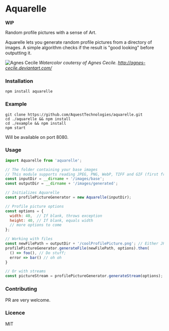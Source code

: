 # Aquarelle

**WIP**

Random profile pictures with a sense of Art.

Aquarelle lets you generate random profile pictures from a directory of images. A simple algorithm checks if the result is "good looking" before outputting it.

![Agnes Cecile](http://orig10.deviantart.net/9c1e/f/2012/121/7/0/l__assenza_by_agnes_cecile-d4y6tsc.jpg)
*Watercolor coutersy of Agnes Cecile. http://agnes-cecile.deviantart.com/*


### Installation

`npm install aquarelle`

### Example

```
git clone https://github.com/AquestTechnologies/aquarelle.git
cd ./aquarelle && npm install
cd ./example && npm install
npm start
```
Will be available on port 8080.

### Usage

```javascript
import Aquarelle from 'aquarelle';

// The folder containing your base images
// This module supports reading JPEG, PNG, WebP, TIFF and GIF (first frame only)
const inputDir = __dirname + '/images/base';
const outputDir = __dirname + '/images/generated';

// Initializes Aquarelle
const profilePictureGenerator = new Aquarelle(inputDir);

// Profile picture options
const options = {
  width: 40,  // If blank, throws exception
  height: 40, // If blank, equals width
  // more options to come
};

// Working with files
const newFilePath = outputDir + '/coolProfilePicture.png'; // Either JPEG, PNG or WebP formats
profilePictureGenerator.generateFile(newFilePath, options).then(
  () => foo(), // Do stuff;
  error => bar() // oh oh
}

// Or with streams
const pictureStream = profilePictureGenerator.generateStream(options); // returns a duplex stream

```

### Contributing

PR are very welcome.

### Licence

MIT
